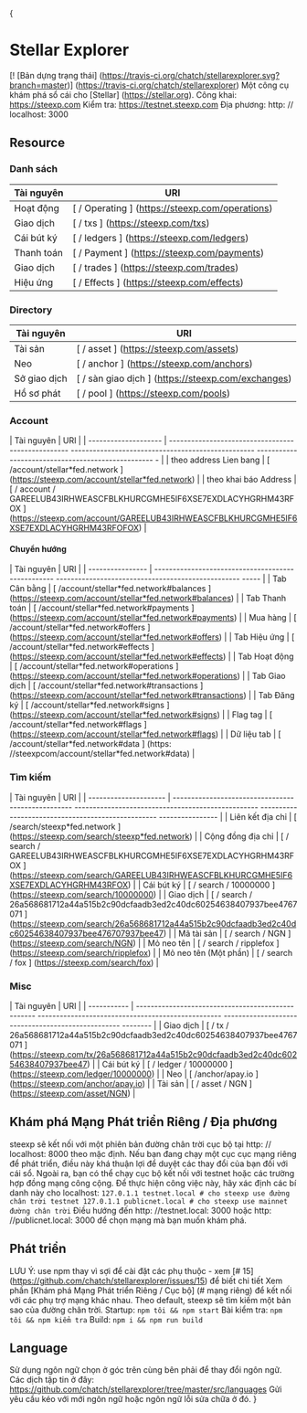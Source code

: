  {
 #   Stellar Explorer
 [! [Bản dựng trạng thái] (https://travis-ci.org/chatch/stellarexplorer.svg?branch=master)] (https://travis-ci.org/chatch/stellarexplorer)
 Một công cụ khám phá sổ cái cho [Stellar] (https://stellar.org).
Công khai: https://steexp.com
Kiểm tra: https://testnet.steexp.com
Địa phương: http: // localhost: 3000
## Resource
### Danh sách
| Tài nguyên | URI |
| ------------ | -------------------------------------------- |
| Hoạt động | [ / Operating ] (https://steexp.com/operations) |
| Giao dịch | [ / txs ] (https://steexp.com/txs) |
| Cái bút ký | [ / ledgers ] (https://steexp.com/ledgers) |
| Thanh toán | [ / Payment ] (https://steexp.com/payments) |
| Giao dịch | [ / trades ] (https://steexp.com/trades) |
| Hiệu ứng | [ / Effects ] (https://steexp.com/effects) |
### Directory
| Tài nguyên | URI |
| --------------- | ------------------------------------------ |
| Tài sản | [ / asset ] (https://steexp.com/assets) |
| Neo | [ / anchor ] (https://steexp.com/anchors) |
| Sở giao dịch | [ / sàn giao dịch ] (https://steexp.com/exchanges) |
| Hồ sơ phát | [ / pool ] (https://steexp.com/pools) |
### Account
| Tài nguyên | URI |
| -------------------- | -------------------------------------------------- -------------------------------------------------- -------------------------------------------------- - |
| theo address Lien bang | [ /account/stellar\*fed.network ] (https://steexp.com/account/stellar*fed.network) |
| theo khai báo Address | [ / account / GAREELUB43IRHWEASCFBLKHURCGMHE5IF6XSE7EXDLACYHGRHM43RFOX ] (https://steexp.com/account/GAREELUB43IRHWEASCFBLKHURCGMHE5IF6XSE7EXDLACYHGRHM43RFOFOX) |
#### Chuyển hướng
| Tài nguyên | URI |
| ---------------- | -------------------------------------------------- -------------------------------------------------- ----- |
| Tab Cân bằng | [ /account/stellar\*fed.network#balances ] (https://steexp.com/account/stellar*fed.network#balances) |
| Tab Thanh toán | [ /account/stellar\*fed.network#payments ] (https://steexp.com/account/stellar*fed.network#payments) |
| Mua hàng | [ /account/stellar\*fed.network#offers ] (https://steexp.com/account/stellar*fed.network#offers) |
| Tab Hiệu ứng | [ /account/stellar\*fed.network#effects ] (https://steexp.com/account/stellar*fed.network#effects) |
| Tab Hoạt động | [ /account/stellar\*fed.network#operations ] (https://steexp.com/account/stellar*fed.network#operations) |
| Tab Giao dịch | [ /account/stellar\*fed.network#transactions ] (https://steexp.com/account/stellar*fed.network#transactions) |
| Tab Đăng ký | [ /account/stellar\*fed.network#signs ] (https://steexp.com/account/stellar*fed.network#signs) |
| Flag tag | [ /account/stellar\*fed.network#flags ] (https://steexp.com/account/stellar*fed.network#flags) |
| Dữ liệu tab | [ /account/stellar\*fed.network#data ] (https: //steexpcom/account/stellar*fed.network#data) |
### Tìm kiếm
| Tài nguyên | URI |
| --------------------- | -------------------------------------------------- -------------------------------------------------- -------------------------------------------------- ---------------- |
| Liên kết địa chỉ | [ /search/steexp\*fed.network ] (https://steexp.com/search/steexp*fed.network) |
| Cộng đồng địa chỉ | [ / search / GAREELUB43IRHWEASCFBLKHURCGMHE5IF6XSE7EXDLACYHGRHM43RFOX ] (https://steexp.com/search/GAREELUB43IRHWEASCFBLKHURCGMHE5IF6XSE7EXDLACYHGRHM43RFOX) |
| Cái bút ký | [ / search / 10000000 ] (https://steexp.com/search/10000000) |
| Giao dịch | [ / search / 26a568681712a44a515b2c90dcfaadb3ed2c40dc60254638407937bee4767071 ] (https://steexp.com/search/26a568681712a44a515b2c90dcfaadb3ed2c40dc60254638407937bee476707937bee47) |
| Mã tài sản | [ / search / NGN ] (https://steexp.com/search/NGN) |
| Mỏ neo tên | [ / search / ripplefox ] (https://steexp.com/search/ripplefox) |
| Mỏ neo tên (Một phần) | [ / search / fox ] (https://steexp.com/search/fox) |
### Misc
| Tài nguyên | URI |
| ----------- | -------------------------------------------------- -------------------------------------------------- -------------------------------------------------- -------- |
| Giao dịch | [ / tx / 26a568681712a44a515b2c90dcfaadb3ed2c40dc60254638407937bee4767071 ] (https://steexp.com/tx/26a568681712a44a515b2c90dcfaadb3ed2c40dc60254638407937bee47) |
| Cái bút ký | [ / ledger / 10000000 ] (https://steexp.com/ledger/10000000) |
| Neo | [ /anchor/apay.io ] (https://steexp.com/anchor/apay.io) |
| Tài sản | [ / asset / NGN ] (https://steexp.com/asset/NGN) |
## Khám phá Mạng Phát triển Riêng / Địa phương <a name="private-networks"> </a>
steexp sẽ kết nối với một phiên bản đường chân trời cục bộ tại http: // localhost: 8000 theo mặc định. Nếu bạn đang chạy một cục cục mạng riêng để phát triển, điều này khá thuận lợi để duyệt các thay đổi của bạn đối với cái sổ.
Ngoài ra, bạn có thể chạy cục bộ kết nối với testnet hoặc các trường hợp đồng mạng công cộng. Để thực hiện công việc này, hãy xác định các bí danh này cho localhost:
 ``
127.0.1.1 testnet.local # cho steexp use đường chân trời testnet
127.0.1.1 publicnet.local # cho steexp use mainnet đường chân trời
 ``
Điều hướng đến http: //testnet.local: 3000 hoặc http: //publicnet.local: 3000 để chọn mạng mà bạn muốn khám phá.
## Phát triển
LƯU Ý: use npm thay vì sợi để cài đặt các phụ thuộc - xem [# 15] (https://github.com/chatch/stellarexplorer/issues/15) để biết chi tiết
Xem phần [Khám phá Mạng Phát triển Riêng / Cục bộ] (# mạng riêng) để kết nối với các phụ trợ mạng khác nhau. Theo default, steexp sẽ tìm kiếm một bản sao của đường chân trời.
Startup:
 ``
npm tôi && npm start
 ``
Bài kiểm tra:
 ``
npm tôi && npm kiểm tra
 ``
Build:
 ``
npm i && npm run build
 ``
## Language
Sử dụng ngôn ngữ chọn ở góc trên cùng bên phải để thay đổi ngôn ngữ.
Các dịch tập tin ở đây:
https://github.com/chatch/stellarexplorer/tree/master/src/languages
Gửi yêu cầu kéo với mới ngôn ngữ hoặc ngôn ngữ lỗi sửa chữa ở đó.
}
